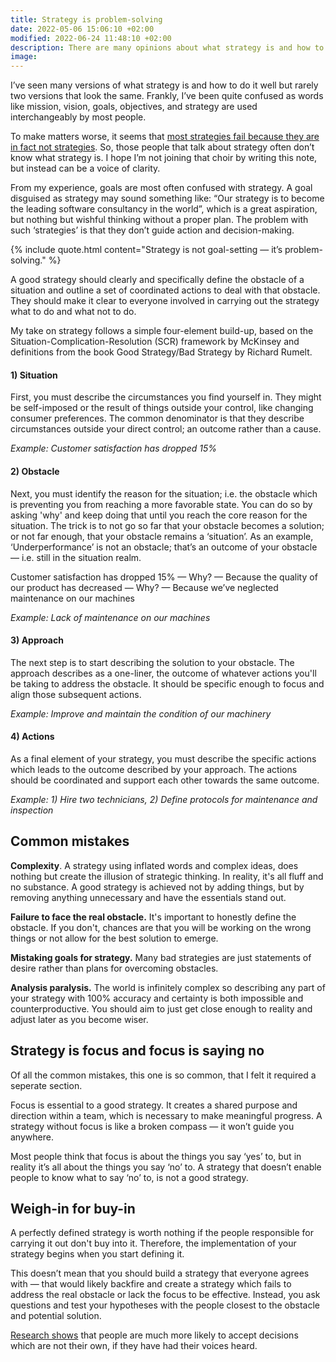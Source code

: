 ```yaml
---
title: Strategy is problem-solving
date: 2022-05-06 15:06:10 +02:00
modified: 2022-06-24 11:48:10 +02:00
description: There are many opinions about what strategy is and how to do it well. However, most people get it wrong. A good strategy is not goal-setting — it is problem-solving.
image:
---
```


I’ve seen many versions of what strategy is and how to do it well but rarely two versions that look the same. Frankly, I’ve been quite confused as words like mission, vision, goals, objectives, and strategy are used interchangeably by most people.

To make matters worse, it seems that [most strategies fail because they are in fact not strategies](https://hbr.org/2017/11/many-strategies-fail-because-theyre-not-actually-strategies). So, those people that talk about strategy often don’t know what strategy is. I hope I’m not joining that choir by writing this note, but instead can be a voice of clarity.

From my experience, goals are most often confused with strategy. A goal disguised as strategy may sound something like: “Our strategy is to become the leading software consultancy in the world”, which is a great aspiration, but nothing but wishful thinking without a proper plan. The problem with such ‘strategies’  is that they don’t guide action and decision-making.

{% include quote.html content="Strategy is not goal-setting — it’s problem-solving." %}

A good strategy should clearly and specifically define the obstacle of a situation and outline a set of coordinated actions to deal with that obstacle. They should make it clear to everyone involved in carrying out the strategy what to do and what not to do.

My take on strategy follows a simple four-element build-up, based on the Situation-Complication-Resolution (SCR) framework by McKinsey and definitions from the book Good Strategy/Bad Strategy by Richard Rumelt.

#### 1) Situation 
First, you must describe the circumstances you find yourself in. They might be self-imposed or the result of things outside your control, like changing consumer preferences. The common denominator is that they describe circumstances outside your direct control; an outcome rather than a cause.

*Example: Customer satisfaction has dropped 15%*


#### 2) Obstacle
Next, you must identify the reason for the situation; i.e. the obstacle which is preventing you from reaching a more favorable state. You can do so by asking 'why' and keep doing that until you reach the core reason for the situation. The trick is to not go so far that your obstacle becomes a solution; or not far enough, that your obstacle remains a ‘situation’. As an example, ‘Underperformance’ is not an obstacle; that’s an outcome of your obstacle — i.e. still in the situation realm.

Customer satisfaction has dropped 15% — Why? — Because the quality of our product has decreased — Why? — Because we’ve neglected maintenance on our machines

*Example: Lack of maintenance on our machines*


#### 3) Approach 
The next step is to start describing the solution to your obstacle. The approach describes as a one-liner, the outcome of whatever actions you'll be taking to address the obstacle. It should be specific enough to focus and align those subsequent actions.

*Example: Improve and maintain the condition of our machinery*


#### 4) Actions 
As a final element of your strategy, you must describe the specific actions which leads to the outcome described by your approach. The actions should be coordinated and support each other towards the same outcome.

*Example: 1) Hire two technicians, 2) Define protocols for maintenance and inspection*


## Common mistakes

**Complexity**. A strategy using inflated words and complex ideas, does nothing but create the illusion of strategic thinking. In reality, it's all fluff and no substance. A good strategy is achieved not by adding things, but by removing anything unnecessary and have the essentials stand out.

**Failure to face the real obstacle.** It's important to honestly define the obstacle. If you don't, chances are that you will be working on the wrong things or not allow for the best solution to emerge.

**Mistaking goals for strategy.** Many bad strategies are just statements of desire rather than plans for overcoming obstacles.

**Analysis paralysis.** The world is infinitely complex so describing any part of your strategy with 100% accuracy and certainty is both impossible and counterproductive. You should aim to just get close enough to reality and adjust later as you become wiser.


## Strategy is focus and focus is saying no

Of all the common mistakes, this one is so common, that I felt it required a seperate section.

Focus is essential to a good strategy. It creates a shared purpose and direction within a team, which is necessary to make meaningful progress. A strategy without focus is like a broken compass — it won’t guide you anywhere. 

Most people think that focus is about the things you say ‘yes’ to, but in reality it’s all about the things you say ‘no’ to. A strategy that doesn’t enable people to know what to say ‘no’ to, is not a good strategy.


## Weigh-in for buy-in

A perfectly defined strategy is worth nothing if the people responsible for carrying it out don't buy into it. Therefore, the implementation of your strategy begins when you start defining it. 

This doesn’t mean that you should build a strategy that everyone agrees with — that would likely backfire and create a strategy which fails to address the real obstacle or lack the focus to be effective. Instead, you ask questions and test your hypotheses with the people closest to the obstacle and potential solution. 

[Research shows](https://hbr.org/2003/01/fair-process-managing-in-the-knowledge-economy ) that people are much more likely to accept decisions which are not their own, if they have had their voices heard.
